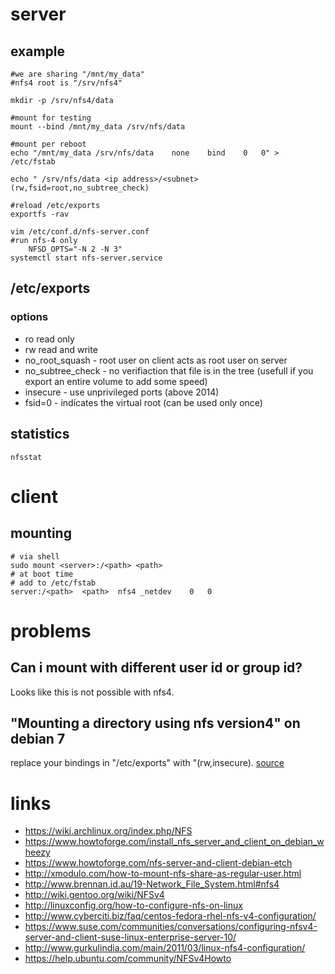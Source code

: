 # server

## example

```
#we are sharing "/mnt/my_data"
#nfs4 root is "/srv/nfs4"

mkdir -p /srv/nfs4/data

#mount for testing
mount --bind /mnt/my_data /srv/nfs/data

#mount per reboot
echo "/mnt/my_data /srv/nfs/data    none    bind    0   0" > /etc/fstab

echo " /srv/nfs/data <ip address>/<subnet>(rw,fsid=root,no_subtree_check)

#reload /etc/exports
exportfs -rav

vim /etc/conf.d/nfs-server.conf 
#run nfs-4 only
    NFSD_OPTS="-N 2 -N 3"
systemctl start nfs-server.service
```

## /etc/exports

### options

* ro    read only
* rw    read and write
* no_root_squash    -   root user on client acts as root user on server
* no_subtree_check  -   no verifiaction that file is in the tree (usefull if you export an entire volume to add some speed)
* insecure          -   use unprivileged ports (above 2014)
* fsid=0            -   indicates the virtual root (can be used only once)

## statistics

```
nfsstat
```

# client

## mounting

```
# via shell
sudo mount <server>:/<path> <path>
# at boot time
# add to /etc/fstab
server:/<path>  <path>  nfs4 _netdev    0   0
```

# problems

## Can i mount with different user id or group id?

Looks like this is not possible with nfs4.

## "Mounting a directory using nfs version4" on debian 7

replace your bindings in "/etc/exports" with "<ip>(rw,insecure). 
[source](http://www.unix.com/302873603-post8.html)

# links

* https://wiki.archlinux.org/index.php/NFS
* https://www.howtoforge.com/install_nfs_server_and_client_on_debian_wheezy
* https://www.howtoforge.com/nfs-server-and-client-debian-etch
* http://xmodulo.com/how-to-mount-nfs-share-as-regular-user.html
* http://www.brennan.id.au/19-Network_File_System.html#nfs4
* http://wiki.gentoo.org/wiki/NFSv4
* http://linuxconfig.org/how-to-configure-nfs-on-linux
* http://www.cyberciti.biz/faq/centos-fedora-rhel-nfs-v4-configuration/
* https://www.suse.com/communities/conversations/configuring-nfsv4-server-and-client-suse-linux-enterprise-server-10/
* http://www.gurkulindia.com/main/2011/03/linux-nfs4-configuration/
* https://help.ubuntu.com/community/NFSv4Howto
